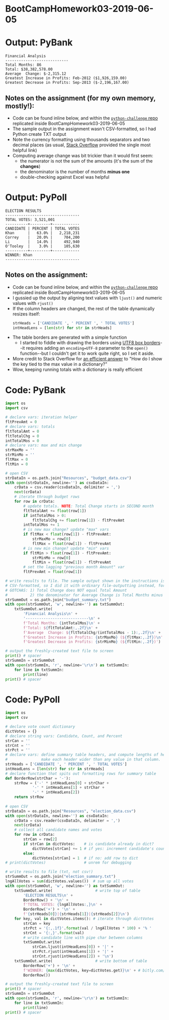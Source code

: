 # BootCampHomework03-2019-06-05

# Output: PyBank
```
Financial Analysis
----------------------------
Total Months: 86
Total: $38,382,578.00
Average  Change: $-2,315.12
Greatest Increase in Profits: Feb-2012 ($1,926,159.00)
Greatest Decrease in Profits: Sep-2013 ($-2,196,167.00)
```
## Notes on the assignment (for my own memory, mostly!):
* Code can be found inline below, and within the [`python-challenge` repo](https://github.com/ekenigsberg/BootCampHomework03-2019-06-05/tree/master/python-challenge/PyBank) replicated inside BootCampHomework03-2019-06-05
* The sample output in the assignment wasn't CSV-formatted, so I had Python create TXT output
* Note the currency formatting using thousands separators and two decimal places (as usual, [Stack Overflow](https://stackoverflow.com/questions/36626017/format-a-number-with-comma-separators-and-round-to-2-decimal-places-in-python-2) provided the single most helpful link)
* Computing average change was bit trickier than it would first seem:
  - the numerator is not the sum of the amounts (it's the sum of the **changes**)
  - the denominator is the number of months **minus one**
  - double-checking against Excel was helpful

# Output: PyPoll
```
ELECTION RESULTS
---------------------------------
TOTAL VOTES: 3,521,001
----------+---------+------------
CANDIDATE | PERCENT | TOTAL VOTES
Khan      |   63.0% |   2,218,231
Correy    |   20.0% |     704,200
Li        |   14.0% |     492,940
O'Tooley  |    3.0% |     105,630
----------+---------+------------
WINNER: Khan
---------------------------------
```
## Notes on the assignment:
* Code can be found inline below, and within the [`python-challenge` repo](https://github.com/ekenigsberg/BootCampHomework03-2019-06-05/tree/master/python-challenge/PyPoll) replicated inside BootCampHomework03-2019-06-05
* I gussied up the output by aligning text values with `ljust()` and numeric values with `rjust()`
* If the column headers are changed, the rest of the table dynamically resizes itself:
   ```python
   strHeads = ['CANDIDATE ', ' PERCENT ', ' TOTAL VOTES']
   intHeadLens = [len(str) for str in strHeads]
   ```
* The table borders are generated with a simple function
  - I started to fiddle with drawing the borders using [UTF8 box borders](https://stackoverflow.com/questions/46063974/printing-extended-ascii-characters-in-python)\-\-it requires adding an `encoding=UTF-8` parameter to the `open()` function\-\-but I couldn't get it to work quite right, so I set it aside.
* More credit to Stack Overflow for [an efficient answer](https://stackoverflow.com/questions/268272/getting-key-with-maximum-value-in-dictionary/280156#280156) to "How do I show the key tied to the max value in a dictionary?"
* Wow, keeping running totals with a dictionary is really efficient

# Code: PyBank
```python
import os
import csv

# declare vars: iteration helper
fltPrevAmt = 0
# declare vars: totals
fltTotalAmt = 0
fltTotalChg = 0
intTotalMos = 0
# declare vars: max and min change
strMaxMo = ''
strMinMo = ''
fltMax = 0
fltMin = 0

# open CSV
strDataIn = os.path.join("Resources", "budget_data.csv")
with open(strDataIn, newline='') as csvDataIn:
    crData = csv.reader(csvDataIn, delimiter = ',')
    next(crData)
    # iterate through budget rows
    for row in crData:
        # update totals. NOTE: Total Change starts in SECOND month
        fltTotalAmt += float(row[1])
        if intTotalMos > 0:
            fltTotalChg += float(row[1]) - fltPrevAmt
        intTotalMos += 1
        # is new max change? update "max" vars
        if fltMax < float(row[1]) - fltPrevAmt:
            strMaxMo = row[0]
            fltMax = float(row[1]) - fltPrevAmt
        # is new min change? update "min" vars
        if fltMin > float(row[1]) - fltPrevAmt:
            strMinMo = row[0]
            fltMin = float(row[1]) - fltPrevAmt
        # set the lagging "previous month Amount" var
        fltPrevAmt = float(row[1])

# write results to file. The sample output shown in the instructions isn't 
# CSV-formatted, so I did it with ordinary file-outputting instead, for kicks.
# GOTCHAS: 1) Total Change does NOT equal Total Amount
#          2) the denominator for Average Change is Total Months minus 1
strSummOut = os.path.join("budget_summary.txt")
with open(strSummOut, 'w', newline='') as txtSummOut:
    txtSummOut.write(
        'Financial Analysis\n' +
        '----------------------------\n' +
        f'Total Months: {intTotalMos}\n' +
        f'Total: ${fltTotalAmt:,.2f}\n' +
        f'Average  Change: ${fltTotalChg/(intTotalMos - 1):,.2f}\n' +
        f'Greatest Increase in Profits: {strMaxMo} (${fltMax:,.2f})\n' +
        f'Greatest Decrease in Profits: {strMinMo} (${fltMin:,.2f})')

# output the freshly-created text file to screen
print() # spacer
strSummIn = strSummOut
with open(strSummIn, 'r', newline='\r\n') as txtSummIn:
    for line in txtSummIn:
        print(line)
print() # spacer
```

# Code: PyPoll
```python
import os
import csv

# declare vote count dictionary
dictVotes = {}
# declare string vars: Candidate, Count, and Percent
strCan = ''
strCnt = ''
strPct = ''
# declare vars: define summary table headers, and compute lengths of headers.
#               make each header wider than any value in that column.
strHeads = ['CANDIDATE ', ' PERCENT ', ' TOTAL VOTES']
intHeadLens = [len(str) for str in strHeads]
# declare function that spits out formatting rows for summary table
def BorderRow(strChar = '-'):
    strRow = ('-' * intHeadLens[0] + strChar + 
            '-' * intHeadLens[1] + strChar + 
            '-' * intHeadLens[2])
    return strRow
    
# open CSV
strDataIn = os.path.join("Resources", "election_data.csv")
with open(strDataIn, newline='') as csvDataIn:
    crData = csv.reader(csvDataIn, delimiter = ',')
    next(crData)
    # collect all candidate names and votes
    for row in crData:
        strCan = row[2]
        if strCan in dictVotes:    # is candidate already in dict?
            dictVotes[strCan] += 1 # if yes: increment candidate's count
        else:
            dictVotes[strCan] = 1  # if no: add row to dict
# print(dictVotes)                 # unrem for debugging

# write results to file (txt, not csv!)
strSummOut = os.path.join("election_summary.txt")
lngAllVotes = sum(dictVotes.values())  # sum up all votes
with open(strSummOut, 'w', newline='') as txtSummOut:
    txtSummOut.write(                   # write top of table
        'ELECTION RESULTS\n' +
        BorderRow() + '\n' +
        f'TOTAL VOTES: {lngAllVotes:,}\n' +
        BorderRow('+') + '\n' +
        f'{strHeads[0]}|{strHeads[1]}|{strHeads[2]}\n')
    for key, val in dictVotes.items(): # iterate through dictVotes
        strCan = key
        strPct = '{:,.1f}'.format(val / lngAllVotes * 100) + '% '
        strCnt = '{:,}'.format(val)
        # write candidate line with pipe char between columns
        txtSummOut.write(
            strCan.ljust(intHeadLens[0]) + '|' +
            strPct.rjust(intHeadLens[1]) + '|' +
            strCnt.rjust(intHeadLens[2]) + '\n')
    txtSummOut.write(                   # write bottom of table
        BorderRow('+') + '\n' +
        f'WINNER: {max(dictVotes, key=dictVotes.get)}\n' + # bitly.com/pymaxval
        BorderRow())

# output the freshly-created text file to screen
print() # spacer
strSummIn = strSummOut
with open(strSummIn, 'r', newline='\r\n') as txtSummIn:
    for line in txtSummIn:
        print(line)
print() # spacer
```
